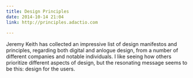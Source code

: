 ```yaml
---
title: Design Principles
date: 2014-10-14 21:04
link: http://principles.adactio.com
 
---
```



Jeremy Keith has collected an impressive list of design manifestos and principles, regarding both digital and anlogue design, from a number of different companies and notable individuals. I like seeing how others prioritize different aspects of design, but the resonating message seems to be this: design for the users. 
